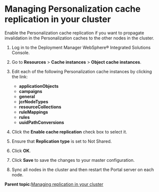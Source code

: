 # Managing Personalization cache replication in your cluster

Enable the Personalization cache replication if you want to propagate invalidation in the Personalization caches to the other nodes in the cluster.

1.  Log in to the Deployment Manager WebSphere® Integrated Solutions Console.

2.  Go to **Resources** \> **Cache instances** \> **Object cache instances**.

3.  Edit each of the following Personalization cache instances by clicking the link:

    -   **applicationObjects**
    -   **campaigns**
    -   **general**
    -   **jcrNodeTypes**
    -   **resourceCollections**
    -   **ruleMappings**
    -   **rules**
    -   **uuidPathConversions**
4.  Click the **Enable cache replication** check box to select it.

5.  Ensure that **Replication type** is set to Not Shared.

6.  Click **OK**.

7.  Click **Save** to save the changes to your master configuration.

8.  Sync all nodes in the cluster and then restart the Portal server on each node.


**Parent topic:**[Managing replication in your cluster](../admin-system/manage_replication.md)

